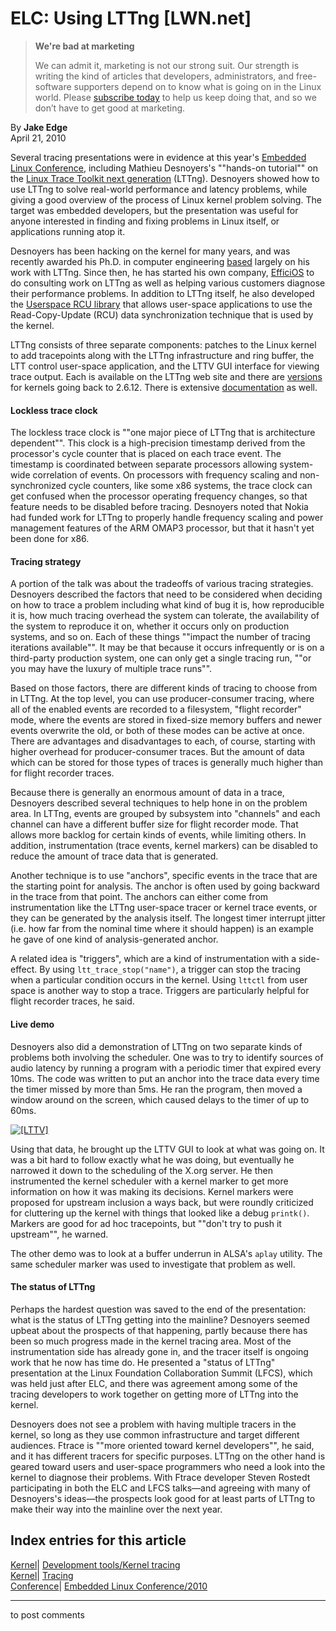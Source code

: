 # ELC: Using LTTng [LWN.net]

> **We're bad at marketing**
> 
> We can admit it, marketing is not our strong suit. Our strength is writing the kind of articles that developers, administrators, and free-software supporters depend on to know what is going on in the Linux world. Please [subscribe today](/Promo/nsn-bad/subscribe) to help us keep doing that, and so we don’t have to get good at marketing. 

By **Jake Edge**  
April 21, 2010 

Several tracing presentations were in evidence at this year's [Embedded Linux Conference](http://www.embeddedlinuxconference.com/elc_2010/index.html), including Mathieu Desnoyers's ""hands-on tutorial"" on the [Linux Trace Toolkit next generation](http://lttng.org/) (LTTng). Desnoyers showed how to use LTTng to solve real-world performance and latency problems, while giving a good overview of the process of Linux kernel problem solving. The target was embedded developers, but the presentation was useful for anyone interested in finding and fixing problems in Linux itself, or applications running atop it. 

Desnoyers has been hacking on the kernel for many years, and was recently awarded his Ph.D. in computer engineering [based](http://lwn.net/Articles/370992/) largely on his work with LTTng. Since then, he has started his own company, [EfficiOS](http://www.efficios.com/) to do consulting work on LTTng as well as helping various customers diagnose their performance problems. In addition to LTTng itself, he also developed the [Userspace RCU library](http://lttng.org/urcu) that allows user-space applications to use the Read-Copy-Update (RCU) data synchronization technique that is used by the kernel. 

LTTng consists of three separate components: patches to the Linux kernel to add tracepoints along with the LTTng infrastructure and ring buffer, the LTT control user-space application, and the LTTV GUI interface for viewing trace output. Each is available on the LTTng web site and there are [versions](http://lttng.org/cgi-bin/gitweb.cgi?p=lttv.git;a=blob_plain;f=doc/developer/lttng-lttv-compatibility.html;hb=HEAD) for kernels going back to 2.6.12. There is extensive [documentation](http://lttng.org/content/documentation) as well. 

#### Lockless trace clock

The lockless trace clock is ""one major piece of LTTng that is architecture dependent"". This clock is a high-precision timestamp derived from the processor's cycle counter that is placed on each trace event. The timestamp is coordinated between separate processors allowing system-wide correlation of events. On processors with frequency scaling and non-synchronized cycle counters, like some x86 systems, the trace clock can get confused when the processor operating frequency changes, so that feature needs to be disabled before tracing. Desnoyers noted that Nokia had funded work for LTTng to properly handle frequency scaling and power management features of the ARM OMAP3 processor, but that it hasn't yet been done for x86. 

#### Tracing strategy

A portion of the talk was about the tradeoffs of various tracing strategies. Desnoyers described the factors that need to be considered when deciding on how to trace a problem including what kind of bug it is, how reproducible it is, how much tracing overhead the system can tolerate, the availability of the system to reproduce it on, whether it occurs only on production systems, and so on. Each of these things ""impact the number of tracing iterations available"". It may be that because it occurs infrequently or is on a third-party production system, one can only get a single tracing run, ""or you may have the luxury of multiple trace runs"". 

Based on those factors, there are different kinds of tracing to choose from in LTTng. At the top level, you can use producer-consumer tracing, where all of the enabled events are recorded to a filesystem, "flight recorder" mode, where the events are stored in fixed-size memory buffers and newer events overwrite the old, or both of these modes can be active at once. There are advantages and disadvantages to each, of course, starting with higher overhead for producer-consumer traces. But the amount of data which can be stored for those types of traces is generally much higher than for flight recorder traces. 

Because there is generally an enormous amount of data in a trace, Desnoyers described several techniques to help hone in on the problem area. In LTTng, events are grouped by subsystem into "channels" and each channel can have a different buffer size for flight recorder mode. That allows more backlog for certain kinds of events, while limiting others. In addition, instrumentation (trace events, kernel markers) can be disabled to reduce the amount of trace data that is generated. 

Another technique is to use "anchors", specific events in the trace that are the starting point for analysis. The anchor is often used by going backward in the trace from that point. The anchors can either come from instrumentation like the LTTng user-space tracer or kernel trace events, or they can be generated by the analysis itself. The longest timer interrupt jitter (i.e. how far from the nominal time where it should happen) is an example he gave of one kind of analysis-generated anchor. 

A related idea is "triggers", which are a kind of instrumentation with a side-effect. By using `ltt_trace_stop("name")`, a trigger can stop the tracing when a particular condition occurs in the kernel. Using `lttctl` from user space is another way to stop a trace. Triggers are particularly helpful for flight recorder traces, he said. 

#### Live demo

Desnoyers also did a demonstration of LTTng on two separate kinds of problems both involving the scheduler. One was to try to identify sources of audio latency by running a program with a periodic timer that expired every 10ms. The code was written to put an anchor into the trace data every time the timer missed by more than 5ms. He ran the program, then moved a window around on the screen, which caused delays to the timer of up to 60ms. 

[ ![\[LTTV\]](https://static.lwn.net/images/2010/lttv-sm.png) ](http://lwn.net/Articles/384275/)

Using that data, he brought up the LTTV GUI to look at what was going on. It was a bit hard to follow exactly what he was doing, but eventually he narrowed it down to the scheduling of the X.org server. He then instrumented the kernel scheduler with a kernel marker to get more information on how it was making its decisions. Kernel markers were proposed for upstream inclusion a ways back, but were roundly criticized for cluttering up the kernel with things that looked like a debug `printk()`. Markers are good for ad hoc tracepoints, but ""don't try to push it upstream"", he warned. 

The other demo was to look at a buffer underrun in ALSA's `aplay` utility. The same scheduler marker was used to investigate that problem as well. 

#### The status of LTTng

Perhaps the hardest question was saved to the end of the presentation: what is the status of LTTng getting into the mainline? Desnoyers seemed upbeat about the prospects of that happening, partly because there has been so much progress made in the kernel tracing area. Most of the instrumentation side has already gone in, and the tracer itself is ongoing work that he now has time do. He presented a "status of LTTng" presentation at the Linux Foundation Collaboration Summit (LFCS), which was held just after ELC, and there was agreement among some of the tracing developers to work together on getting more of LTTng into the kernel. 

Desnoyers does not see a problem with having multiple tracers in the kernel, so long as they use common infrastructure and target different audiences. Ftrace is ""more oriented toward kernel developers"", he said, and it has different tracers for specific purposes. LTTng on the other hand is geared toward users and user-space programmers who need a look into the kernel to diagnose their problems. With Ftrace developer Steven Rostedt participating in both the ELC and LFCS talks—and agreeing with many of Desnoyers's ideas—the prospects look good for at least parts of LTTng to make their way into the mainline over the next year. 

  
Index entries for this article  
---  
[Kernel](/Kernel/Index)| [Development tools/Kernel tracing](/Kernel/Index#Development_tools-Kernel_tracing)  
[Kernel](/Kernel/Index)| [Tracing](/Kernel/Index#Tracing)  
[Conference](/Archives/ConferenceIndex/)| [Embedded Linux Conference/2010](/Archives/ConferenceIndex/#Embedded_Linux_Conference-2010)  
  


* * *

to post comments 
